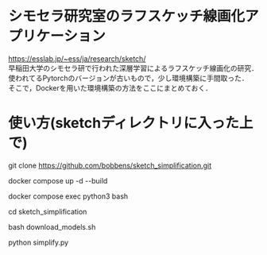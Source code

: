 # シモセラ研究室のラフスケッチ線画化アプリケーション
https://esslab.jp/~ess/ja/research/sketch/  
早稲田大学のシモセラ研で行われた深層学習によるラフスケッチ線画化の研究．  
使われてるPytorchのバージョンが古いもので，少し環境構築に手間取った．  
そこで，Dockerを用いた環境構築の方法をここにまとめておく．

# 使い方(sketchディレクトリに入った上で)
git clone https://github.com/bobbens/sketch_simplification.git

docker compose up -d --build

docker compose exec python3 bash

cd sketch_simplification

bash download_models.sh

python simplify.py
